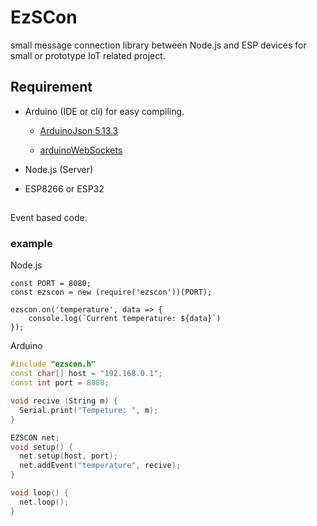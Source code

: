 # EzSCon

small message connection library between Node.js and ESP devices for small or prototype IoT related project.

## Requirement

* Arduino (IDE or cli) for easy compiling.

  * [ArduinoJson 5.13.3](https://arduinojson.org/v5/doc/installation/)

  * [arduinoWebSockets](https://github.com/Links2004/arduinoWebSockets)

* Node.js (Server)

* ESP8266 or ESP32

##

Event based code.

### example

Node.js
```JS
const PORT = 8080;
const ezscon = new (require('ezscon'))(PORT);

ezscon.on('temperature', data => {
    console.log(`Current temperature: ${data}`)
});
```

Arduino
```C++
#include "ezscon.h"
const char[] host = "192.168.0.1";
const int port = 8080;

void recive (String m) {
  Serial.print("Tempeture: ", m);
}

EZSCON net;
void setup() {
  net.setup(host, port);
  net.addEvent("temperature", recive);
}

void loop() {
  net.loop();
}
```

